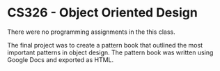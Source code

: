 CS326 - Object Oriented Design
==============================

There were no programming assignments in the this class.

The final project was to create a pattern book that outlined the most important patterns in object design.  The pattern book was written using Google Docs and exported as HTML.
